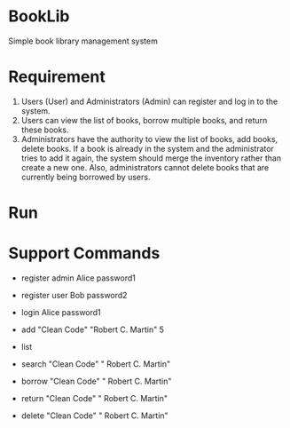 # BookLib
Simple book library management system

# Requirement
1. Users (User) and Administrators (Admin) can register and log in to the system.
2. Users can view the list of books, borrow multiple books, and return these books.
3. Administrators have the authority to view the list of books, add books, delete
   books. If a book is already in the system and the administrator tries to add it
   again, the system should merge the inventory rather than create a new one. Also,
   administrators cannot delete books that are currently being borrowed by users.

# Run

# Support Commands

- register admin Alice password1

- register user Bob password2
- login Alice password1
- add "Clean Code" "Robert C. Martin" 5
- list
- search "Clean Code" " Robert C. Martin"
- borrow "Clean Code" " Robert C. Martin"
- return "Clean Code" " Robert C. Martin"
- delete "Clean Code" " Robert C. Martin"